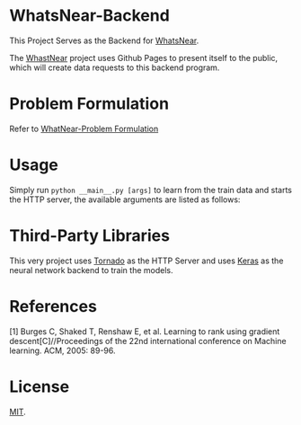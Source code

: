 # WhatsNear-Backend

This Project Serves as the Backend for [WhatsNear](https://github.com/RyanWangGit/WhatsNear).

The [WhastNear](https://github.com/RyanWangGit/WhatsNear) project uses Github Pages to present itself to the public, which will create data requests to this backend program.

# Problem Formulation
Refer to [WhatNear-Problem Formulation](https://github.com/RyanWangGit/WhatsNear/blob/source/README.md#problem-formulation)

# Usage

Simply run `python __main__.py [args]` to learn from the train data and starts the HTTP server, the available arguments are listed as follows:



# Third-Party Libraries
This very project uses [Tornado](https://github.com/tornadoweb/tornado) as the HTTP Server and uses [Keras](https://github.com/fchollet/keras) as the neural network backend to train the models.

# References
[1] Burges C, Shaked T, Renshaw E, et al. Learning to rank using gradient descent[C]//Proceedings of the 22nd international conference on Machine learning. ACM, 2005: 89-96.

# License
[MIT](https://github.com/RyanWangGit/WhatsNear-Backend/blob/master/LICENSE).

